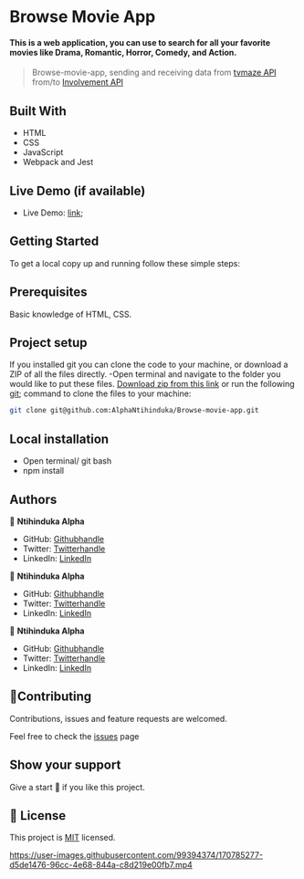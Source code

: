 # Browse Movie App
#### This is a web application, you can use to search for all your favorite movies like Drama, Romantic, Horror, Comedy, and Action.
> Browse-movie-app, sending and receiving data from [tvmaze API](https://www.tvmaze.com/api) from/to [Involvement API](https://www.notion.so/microverse/Involvement-API-869e60b5ad104603aa6db59e08150270)


## Built With
- HTML
- CSS
- JavaScript
- Webpack and Jest
​
## Live Demo (if available)
- Live Demo: [link](https://alphantihinduka.github.io/Browse-movie-app/);

## Getting Started
To get a local copy up and running follow these simple steps:

## Prerequisites
Basic knowledge of HTML, CSS.

## Project setup
If you installed git you can clone the code to your machine, or download a ZIP of all the files directly.
-Open terminal and navigate to the folder you would like to put these files.
[Download zip from this link](https://github.com/AlphaNtihinduka/Browse-movie-app/archive/refs/heads/development.zip)  or run the following [git](https://git-scm.com/downloads); command to clone the files to your machine:

```bash 
git clone git@github.com:AlphaNtihinduka/Browse-movie-app.git
```
## Local installation
- Open terminal/ git bash
- npm install

## Authors
👤 **Ntihinduka Alpha**
- GitHub: [Githubhandle](https://github.com/AlphaNtihinduka)
- Twitter: [Twitterhandle](https://twitter.com/AlphaNtihinduka)
- LinkedIn: [LinkedIn](https://www.linkedin.com/in/ntihinduka-alpha-81bb7b22a/)

👤 **Ntihinduka Alpha**
- GitHub: [Githubhandle](https://github.com/emmiiorji)
- Twitter: [Twitterhandle](https://twitter.com/AlphaNtihinduka)
- LinkedIn: [LinkedIn](https://www.linkedin.com/in/ntihinduka-alpha-81bb7b22a/)

👤 **Ntihinduka Alpha**
- GitHub: [Githubhandle](https://github.com/Gedewon)
- Twitter: [Twitterhandle](https://twitter.com/AlphaNtihinduka)
- LinkedIn: [LinkedIn](https://www.linkedin.com/in/ntihinduka-alpha-81bb7b22a/)

## 🤝Contributing
Contributions, issues and feature requests are welcomed.

Feel free to check the [issues](https://github.com/AlphaNtihinduka/Browse-movie-app/issues) page

## Show your support
Give a start 🌟 if you like this project.

## 📃 License
This project is [MIT](https://github.com/alphantihinduka/Browse-movie-app/blob/development/MIT.md) licensed.


https://user-images.githubusercontent.com/99394374/170785277-d5de1476-96cc-4e68-844a-c8d219e00fb7.mp4

